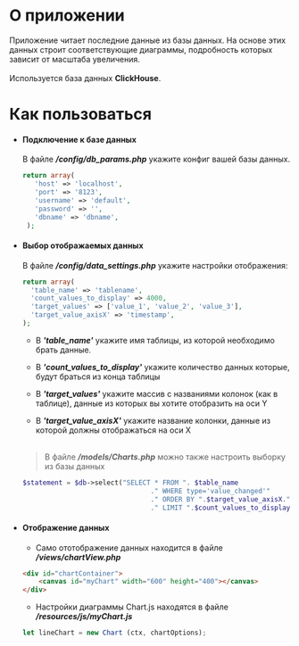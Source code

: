  # О приложении 
 Приложение читает последние данные из базы данных. 
 На основе этих данных строит соответствующие диаграммы, 
 подробность которых зависит от масштаба увеличения.
 <br> <br>
 Используется база данных **ClickHouse**. 
 
 # Как пользоваться
 - #### Подключение к базе данных
   В файле ***/config/db_params.php*** укажите конфиг вашей базы данных.
   ```php
   return array(
      'host' => 'localhost',
      'port' => '8123',
      'username' => 'default',
      'password' => '',
      'dbname' => 'dbname',
    );
   ```
 - #### Выбор отображаемых данных
    В файле ***/config/data_settings.php*** укажите настройки отображения:
    ```php
   return array(
      'table_name' => 'tablename',
      'count_values_to_display' => 4000,
      'target_values' => ['value_1', 'value_2', 'value_3'],
      'target_value_axisX' => 'timestamp',
   );
    ```
   + В ***'table_name'*** укажите имя таблицы, из которой необходимо брать данные.
   
   + В ***'count_values_to_display'*** укажите количество данных которые, будут браться из конца таблицы
   
   + В ***'target_values'*** укажите массив с названиями колонок (как в таблице), данные из которых вы хотите отобразить на оси Y
   
   + В ***'target_value_axisX'*** укажите название колонки, данные из которой должны отображаться на оси X
   <br><br>
   > В файле ***/models/Charts.php*** можно также настроить выборку из базы данных
   ```php
   $statement = $db->select("SELECT * FROM ". $table_name
                                   ." WHERE type='value_changed'"
                                   ." ORDER BY ".$target_value_axisX." DESC"
                                   ." LIMIT ".$count_values_to_display);
   ```
 + #### Отображение данных 
   + Само ототображение данных находится в файле ***/views/chartView.php***
   
   ```html
   <div id="chartContainer">
       <canvas id="myChart" width="600" height="400"></canvas>
   </div>
   ```
   
   + Настройки диаграммы Сhart.js находятся в файле ***/resources/js/myChart.js***
   ```js
   let lineChart = new Chart (ctx, chartOptions);
   ```